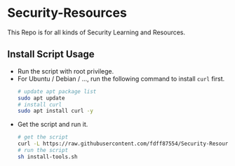 # Security-Resources
This Repo is for all kinds of Security Learning and Resources.

## Install Script Usage

- Run the script with root privilege.
- For Ubuntu / Debian / ..., run the following command to install `curl` first.
  ```bash
  # update apt package list
  sudo apt update
  # install curl
  sudo apt install curl -y
  ```
- Get the script and run it.
  ```bash
  # get the script
  curl -L https://raw.githubusercontent.com/fdff87554/Security-Resources/main/install-tools.sh -o ~/install-tools.sh
  # run the script
  sh install-tools.sh
  ```
